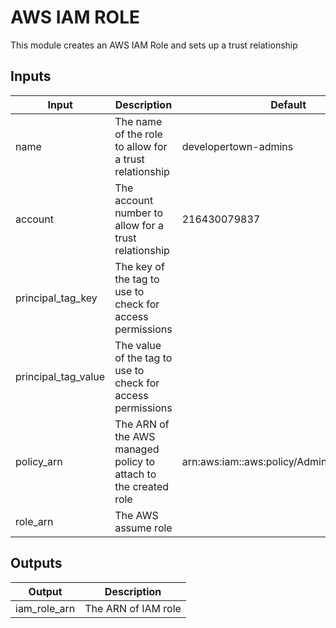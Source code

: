# AWS IAM ROLE

This module creates an AWS IAM Role and sets up a trust relationship

## Inputs

| Input               | Description                                                     | Default                                     | Required |
| ------------------- | --------------------------------------------------------------- | ------------------------------------------- | -------- |
| name                | The name of the role to allow for a trust relationship          | developertown-admins                        | Yes      |
| account             | The account number to allow for a trust relationship            | 216430079837                                | Yes      |
| principal_tag_key   | The key of the tag to use to check for access permissions       |                                             | Yes      |
| principal_tag_value | The value of the tag to use to check for access permissions     |                                             | Yes      |
| policy_arn          | The ARN of the AWS managed policy to attach to the created role | arn:aws:iam::aws:policy/AdministratorAccess | Yes      |
| role_arn            | The AWS assume role                                             |                                             | Yes      |

## Outputs

| Output       | Description         |
| ------------ | ------------------- |
| iam_role_arn | The ARN of IAM role |

